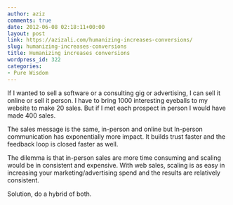 ```yaml
---
author: aziz
comments: true
date: 2012-06-08 02:18:11+00:00
layout: post
link: https://azizali.com/humanizing-increases-conversions/
slug: humanizing-increases-conversions
title: Humanizing increases conversions
wordpress_id: 322
categories:
- Pure Wisdom
---
```


If I wanted to sell a software or a consulting gig or advertising, I can sell it online or sell it person. I have to bring 1000 interesting eyeballs to my website to make 20 sales. But if I met each prospect in person I would have made 400 sales.

The sales message is the same, in-person and online but In-person communication has exponentially more impact. It builds trust faster and the feedback loop is closed faster as well.

The dilemma is that in-person sales are more time consuming and scaling would be in consistent and expensive. With web sales, scaling is as easy in increasing your marketing/advertising spend and the results are relatively consistent.

Solution, do a hybrid of both.
